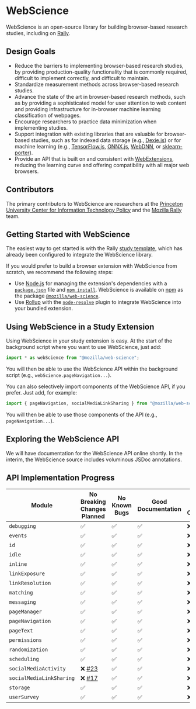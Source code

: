 # WebScience
WebScience is an open-source library for building browser-based research studies, including on [Rally](https://rally.mozilla.org/).

## Design Goals
* Reduce the barriers to implementing browser-based research studies, by providing production-quality functionality that is commonly required, difficult to implement correctly, and difficult to maintain.
* Standardize measurement methods across browser-based research studies.
* Advance the state of the art in browser-based research methods, such as by providing a sophisticated model for user attention to web content and providing infrastructure for in-browser machine learning classification of webpages.
* Encourage researchers to practice data minimization when implementing studies.
* Support integration with existing libraries that are valuable for browser-based studies, such as for indexed data storage (e.g., [Dexie.js](https://dexie.org/)) or for machine learning (e.g., [TensorFlow.js](https://www.tensorflow.org/js), [ONNX.js](https://github.com/microsoft/onnxjs), [WebDNN](https://mil-tokyo.github.io/webdnn/), or [sklearn-porter](https://github.com/nok/sklearn-porter)).
* Provide an API that is built on and consistent with [WebExtensions](https://developer.mozilla.org/en-US/docs/Mozilla/Add-ons/WebExtensions), reducing the learning curve and offering compatibility with all major web browsers.

## Contributors
The primary contributors to WebScience are researchers at the [Princeton University Center for Information Technology Policy](https://citp.princeton.edu/) and the [Mozilla Rally](https://rally.mozilla.org/) team.

## Getting Started with WebScience
The easiest way to get started is with the Rally [study template](https://github.com/mozilla-rally/study-template), which has already been configured to integrate the WebScience library.

If you would prefer to build a browser extension with WebScience from scratch, we recommend the following steps:
* Use [Node.js](https://nodejs.org/en/) for managing the extension's dependencies with a [`package.json`](https://docs.npmjs.com/cli/v7/configuring-npm/package-json) file and [`npm install`](https://docs.npmjs.com/cli/v7/commands/npm-install). WebScience is available on [npm](https://www.npmjs.com/) as the package [`@mozilla/web-science`](https://www.npmjs.com/package/@mozilla/web-science).
* Use [Rollup](https://rollupjs.org/guide/en/) with the [`node-resolve`](https://github.com/rollup/plugins/tree/master/packages/node-resolve) plugin to integrate WebScience into your bundled extension.

## Using WebScience in a Study Extension
Using WebScience in your study extension is easy. At the start of the background script where you want to use WebScience, just add:
```js
import * as webScience from "@mozilla/web-science";
```
You will then be able to use the WebScience API within the background script (e.g., `webScience.pageNavigation...`).

You can also selectively import components of the WebScience API, if you prefer. Just add, for example:
```js
import { pageNavigation, socialMediaLinkSharing } from "@mozilla/web-science";
```
You will then be able to use those components of the API (e.g., `pageNavigation...`).

## Exploring the WebScience API
We will have documentation for the WebScience API online shortly. In the interim, the WebScience source includes voluminous JSDoc annotations.

## API Implementation Progress
| Module                   | No Breaking Changes Planned | No Known Bugs      | Good Documentation | Good Test Coverage |   
| ------------------------ | --------------------------- | ------------------ | ------------------ | ------------------ |
| `debugging`              | :white_check_mark:          | :white_check_mark: | :white_check_mark: | :x:                |
| `events`                 | :white_check_mark:          | :white_check_mark: | :white_check_mark: | :x:                |
| `id`                     | :white_check_mark:          | :white_check_mark: | :white_check_mark: | :x:                |
| `idle`                   | :white_check_mark:          | :white_check_mark: | :white_check_mark: | :x:                |
| `inline`                 | :white_check_mark:          | :white_check_mark: | :white_check_mark: | :x:                |
| `linkExposure`           | :white_check_mark:          | :white_check_mark: | :white_check_mark: | :x:                |
| `linkResolution`         | :white_check_mark:          | :white_check_mark: | :white_check_mark: | :x:                |
| `matching`               | :white_check_mark:          | :white_check_mark: | :white_check_mark: | :x:                |
| `messaging`              | :white_check_mark:          | :white_check_mark: | :white_check_mark: | :x:                |
| `pageManager`            | :white_check_mark:          | :white_check_mark: | :white_check_mark: | :x:                |
| `pageNavigation`         | :white_check_mark:          | :white_check_mark: | :white_check_mark: | :x:                |
| `pageText`               | :white_check_mark:          | :white_check_mark: | :white_check_mark: | :x:                |
| `permissions`            | :white_check_mark:          | :white_check_mark: | :white_check_mark: | :x:                |
| `randomization`          | :white_check_mark:          | :white_check_mark: | :white_check_mark: | :x:                |
| `scheduling`             | :white_check_mark:          | :white_check_mark: | :white_check_mark: | :x:                |
| `socialMediaActivity`    | :x: [#23](https://github.com/mozilla-rally/web-science/issues/23)                        | :white_check_mark: | :white_check_mark: | :x:                |
| `socialMediaLinkSharing` | :x: [#17](https://github.com/mozilla-rally/web-science/issues/17)                        | :white_check_mark: | :white_check_mark: | :x:                |
| `storage`                | :white_check_mark:          | :white_check_mark: | :white_check_mark: | :x:                |
| `userSurvey`             | :white_check_mark:          | :white_check_mark: | :white_check_mark: | :x:                |
